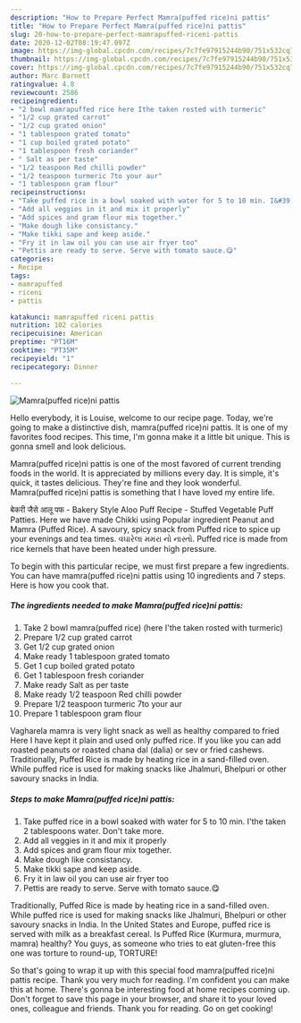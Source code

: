 ```yaml
---
description: "How to Prepare Perfect Mamra(puffed rice)ni pattis"
title: "How to Prepare Perfect Mamra(puffed rice)ni pattis"
slug: 20-how-to-prepare-perfect-mamrapuffed-riceni-pattis
date: 2020-12-02T08:19:47.097Z
image: https://img-global.cpcdn.com/recipes/7c7fe97915244b90/751x532cq70/mamrapuffed-riceni-pattis-recipe-main-photo.jpg
thumbnail: https://img-global.cpcdn.com/recipes/7c7fe97915244b90/751x532cq70/mamrapuffed-riceni-pattis-recipe-main-photo.jpg
cover: https://img-global.cpcdn.com/recipes/7c7fe97915244b90/751x532cq70/mamrapuffed-riceni-pattis-recipe-main-photo.jpg
author: Marc Barnett
ratingvalue: 4.8
reviewcount: 2586
recipeingredient:
- "2 bowl mamrapuffed rice here Ithe taken rosted with turmeric"
- "1/2 cup grated carrot"
- "1/2 cup grated onion"
- "1 tablespoon grated tomato"
- "1 cup boiled grated potato"
- "1 tablespoon fresh coriander"
- " Salt as per taste"
- "1/2 teaspoon Red chilli powder"
- "1/2 teaspoon turmeric 7to your aur"
- "1 tablespoon gram flour"
recipeinstructions:
- "Take puffed rice in a bowl soaked with water for 5 to 10 min. I&#39;the taken 2 tablespoons water. Don&#39;t take more."
- "Add all veggies in it and mix it properly"
- "Add spices and gram flour mix together."
- "Make dough like consistancy."
- "Make tikki sape and keep aside."
- "Fry it in law oil you can use air fryer too"
- "Pettis are ready to serve. Serve with tomato sauce.😋"
categories:
- Recipe
tags:
- mamrapuffed
- riceni
- pattis

katakunci: mamrapuffed riceni pattis 
nutrition: 102 calories
recipecuisine: American
preptime: "PT16M"
cooktime: "PT35M"
recipeyield: "1"
recipecategory: Dinner

---
```



![Mamra(puffed rice)ni pattis](https://img-global.cpcdn.com/recipes/7c7fe97915244b90/751x532cq70/mamrapuffed-riceni-pattis-recipe-main-photo.jpg)

Hello everybody, it is Louise, welcome to our recipe page. Today, we're going to make a distinctive dish, mamra(puffed rice)ni pattis. It is one of my favorites food recipes. This time, I'm gonna make it a little bit unique. This is gonna smell and look delicious.

Mamra(puffed rice)ni pattis is one of the most favored of current trending foods in the world. It is appreciated by millions every day. It is simple, it's quick, it tastes delicious. They're fine and they look wonderful. Mamra(puffed rice)ni pattis is something that I have loved my entire life.

बेकरी जैसे आलू पफ - Bakery Style Aloo Puff Recipe - Stuffed Vegetable Puff Patties. Here we have made Chikki using Popular ingredient Peanut and Mamra (Puffed Rice). A savoury, spicy snack from Puffed rice to spice up your evenings and tea times. વઘારેલા મમરા નો નાસ્તો. Puffed rice is made from rice kernels that have been heated under high pressure.


To begin with this particular recipe, we must first prepare a few ingredients. You can have mamra(puffed rice)ni pattis using 10 ingredients and 7 steps. Here is how you cook that.

<!--inarticleads1-->

##### The ingredients needed to make Mamra(puffed rice)ni pattis:

1. Take 2 bowl mamra(puffed rice) (here I&#39;the taken rosted with turmeric)
1. Prepare 1/2 cup grated carrot
1. Get 1/2 cup grated onion
1. Make ready 1 tablespoon grated tomato
1. Get 1 cup boiled grated potato
1. Get 1 tablespoon fresh coriander
1. Make ready  Salt as per taste
1. Make ready 1/2 teaspoon Red chilli powder
1. Prepare 1/2 teaspoon turmeric 7to your aur
1. Prepare 1 tablespoon gram flour


Vagharela mamra is very light snack as well as healthy compared to fried Here I have kept it plain and used only puffed rice. If you like you can add roasted peanuts or roasted chana dal (dalia) or sev or fried cashews. Traditionally, Puffed Rice is made by heating rice in a sand-filled oven. While puffed rice is used for making snacks like Jhalmuri, Bhelpuri or other savoury snacks in India. 

<!--inarticleads2-->

##### Steps to make Mamra(puffed rice)ni pattis:

1. Take puffed rice in a bowl soaked with water for 5 to 10 min. I&#39;the taken 2 tablespoons water. Don&#39;t take more.
1. Add all veggies in it and mix it properly
1. Add spices and gram flour mix together.
1. Make dough like consistancy.
1. Make tikki sape and keep aside.
1. Fry it in law oil you can use air fryer too
1. Pettis are ready to serve. Serve with tomato sauce.😋


Traditionally, Puffed Rice is made by heating rice in a sand-filled oven. While puffed rice is used for making snacks like Jhalmuri, Bhelpuri or other savoury snacks in India. In the United States and Europe, puffed rice is served with milk as a breakfast cereal. Is Puffed Rice (Kurmura, murmura, mamra) healthy? You guys, as someone who tries to eat gluten-free this one was torture to round-up, TORTURE! 

So that's going to wrap it up with this special food mamra(puffed rice)ni pattis recipe. Thank you very much for reading. I'm confident you can make this at home. There's gonna be interesting food at home recipes coming up. Don't forget to save this page in your browser, and share it to your loved ones, colleague and friends. Thank you for reading. Go on get cooking!
